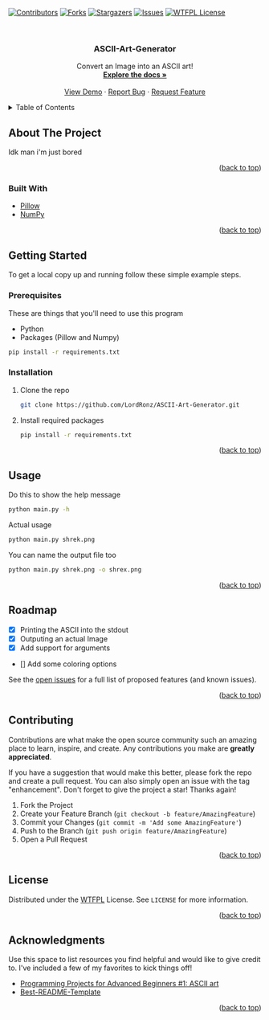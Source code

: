 <div id="top"></div>

<!-- PROJECT SHIELDS -->
<!--
*** I'm using markdown "reference style" links for readability.
*** Reference links are enclosed in brackets [ ] instead of parentheses ( ).
*** See the bottom of this document for the declaration of the reference variables
*** for contributors-url, forks-url, etc. This is an optional, concise syntax you may use.
*** https://www.markdownguide.org/basic-syntax/#reference-style-links
-->
[![Contributors][contributors-shield]][contributors-url]
[![Forks][forks-shield]][forks-url]
[![Stargazers][stars-shield]][stars-url]
[![Issues][issues-shield]][issues-url]
[![WTFPL License][license-shield]][license-url]



<!-- PROJECT LOGO -->
<br />
  <h3 align="center">ASCII-Art-Generator</h3>

  <p align="center">
    Convert an Image into an ASCII art!
    <br />
    <a href="https://github.com/LordRonz/ASCII-Art-Generator"><strong>Explore the docs »</strong></a>
    <br />
    <br />
    <a href="https://github.com/LordRonz/ASCII-Art-Generator">View Demo</a>
    ·
    <a href="https://github.com/LordRonz/ASCII-Art-Generator/issues">Report Bug</a>
    ·
    <a href="https://github.com/LordRonz/ASCII-Art-Generator/issues">Request Feature</a>
  </p>
</div>



<!-- TABLE OF CONTENTS -->
<details>
  <summary>Table of Contents</summary>
  <ol>
    <li>
      <a href="#about-the-project">About The Project</a>
      <ul>
        <li><a href="#built-with">Built With</a></li>
      </ul>
    </li>
    <li>
      <a href="#getting-started">Getting Started</a>
      <ul>
        <li><a href="#prerequisites">Prerequisites</a></li>
        <li><a href="#installation">Installation</a></li>
      </ul>
    </li>
    <li><a href="#usage">Usage</a></li>
    <li><a href="#roadmap">Roadmap</a></li>
    <li><a href="#contributing">Contributing</a></li>
    <li><a href="#license">License</a></li>
    <li><a href="#acknowledgments">Acknowledgments</a></li>
  </ol>
</details>



<!-- ABOUT THE PROJECT -->
## About The Project

Idk man i'm just bored

<p align="right">(<a href="#top">back to top</a>)</p>



### Built With

* [Pillow](https://python-pillow.org/)
* [NumPy](https://numpy.org/)

<p align="right">(<a href="#top">back to top</a>)</p>



<!-- GETTING STARTED -->
## Getting Started

To get a local copy up and running follow these simple example steps.

### Prerequisites

These are things that you'll need to use this program
* Python
* Packages (Pillow and Numpy)
```sh
pip install -r requirements.txt
```

### Installation

1. Clone the repo
   ```sh
   git clone https://github.com/LordRonz/ASCII-Art-Generator.git
   ```
2. Install required packages
   ```sh
   pip install -r requirements.txt
   ```

<p align="right">(<a href="#top">back to top</a>)</p>



<!-- USAGE EXAMPLES -->
## Usage

Do this to show the help message
```sh
python main.py -h
```

Actual usage
```sh
python main.py shrek.png
```
You can name the output file too
```sh
python main.py shrek.png -o shrex.png
```

<p align="right">(<a href="#top">back to top</a>)</p>



<!-- ROADMAP -->
## Roadmap

- [x] Printing the ASCII into the stdout
- [x] Outputing an actual Image
- [x] Add support for arguments
- [] Add some coloring options

See the [open issues](https://github.com/LordRonz/ASCII-Art-Generator/issues) for a full list of proposed features (and known issues).

<p align="right">(<a href="#top">back to top</a>)</p>



<!-- CONTRIBUTING -->
## Contributing

Contributions are what make the open source community such an amazing place to learn, inspire, and create. Any contributions you make are **greatly appreciated**.

If you have a suggestion that would make this better, please fork the repo and create a pull request. You can also simply open an issue with the tag "enhancement".
Don't forget to give the project a star! Thanks again!

1. Fork the Project
2. Create your Feature Branch (`git checkout -b feature/AmazingFeature`)
3. Commit your Changes (`git commit -m 'Add some AmazingFeature'`)
4. Push to the Branch (`git push origin feature/AmazingFeature`)
5. Open a Pull Request

<p align="right">(<a href="#top">back to top</a>)</p>



<!-- LICENSE -->
## License

Distributed under the [WTFPL](http://www.wtfpl.net/) License. See `LICENSE` for more information.

<p align="right">(<a href="#top">back to top</a>)</p>

<!-- ACKNOWLEDGMENTS -->
## Acknowledgments

Use this space to list resources you find helpful and would like to give credit to. I've included a few of my favorites to kick things off!

* [Programming Projects for Advanced Beginners #1: ASCII art](https://robertheaton.com/2018/06/12/programming-projects-for-advanced-beginners-ascii-art/)
* [Best-README-Template](https://github.com/othneildrew/Best-README-Template)

<p align="right">(<a href="#top">back to top</a>)</p>



<!-- MARKDOWN LINKS & IMAGES -->
<!-- https://www.markdownguide.org/basic-syntax/#reference-style-links -->
[contributors-shield]: https://img.shields.io/github/contributors/othneildrew/Best-README-Template.svg?style=for-the-badge
[contributors-url]: https://github.com/LordRonz/ASCII-Art-Generator/graphs/contributors
[forks-shield]: https://img.shields.io/github/forks/othneildrew/Best-README-Template.svg?style=for-the-badge
[forks-url]: https://github.com/LordRonz/ASCII-Art-Generator/network/members
[stars-shield]: https://img.shields.io/github/stars/othneildrew/Best-README-Template.svg?style=for-the-badge
[stars-url]: https://github.com/LordRonz/ASCII-Art-Generator/stargazers
[issues-shield]: https://img.shields.io/github/issues/othneildrew/Best-README-Template.svg?style=for-the-badge
[issues-url]: https://github.com/LordRonz/ASCII-Art-Generator/issues
[license-shield]: https://img.shields.io/github/license/othneildrew/Best-README-Template.svg?style=for-the-badge
[license-url]: https://github.com/LordRonz/ASCII-Art-Generator/blob/master/LICENSE
[product-screenshot]: images/screenshot.png
